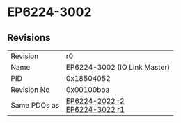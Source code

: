 # EP6224-3002

## Revisions
<table>
<tr>
<td>Revision</td>
<td>r0</td>
</tr>
<tr>
<td>Name</td>
<td>EP6224-3002 (IO Link Master)</td>
</tr>
<tr>
<td>PID</td>
<td>0x18504052</td>
</tr>
<tr>
<td>Revision No</td>
<td>0x00100bba</td>
</tr>
<tr>
<td>Same PDOs as</td>
<td><a href="EP6224-2022.md">EP6224-2022 r2</a><br/><a href="EP6224-3022.md">EP6224-3022 r1</a></td>
</tr>
</table>
